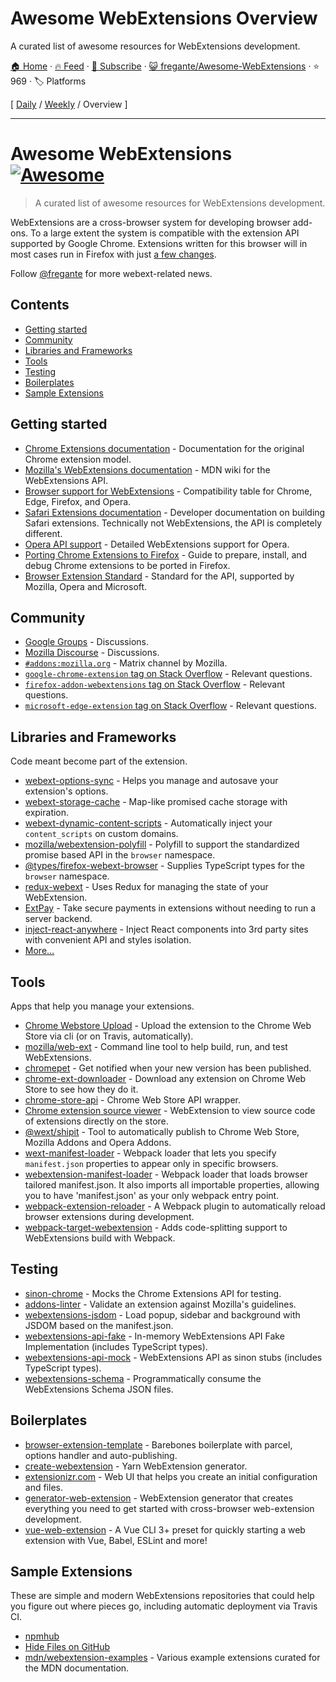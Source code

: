 # Awesome WebExtensions Overview

A curated list of awesome resources for WebExtensions development.

[🏠 Home](/README.md) · [🔥 Feed](https://www.trackawesomelist.com/fregante/Awesome-WebExtensions/rss.xml) · [📮 Subscribe](https://trackawesomelist.us17.list-manage.com/subscribe?u=d2f0117aa829c83a63ec63c2f&id=36a103854c) · [😺 fregante/Awesome-WebExtensions](https://github.com/fregante/Awesome-WebExtensions) · ⭐ 969 · 🏷️ Platforms

[ [Daily](/content/fregante/Awesome-WebExtensions/README.md) / [Weekly](/content/fregante/Awesome-WebExtensions/week/README.md) / Overview ]

---

# Awesome WebExtensions [![Awesome](https://awesome.re/badge.svg)](https://awesome.re)

> A curated list of awesome resources for WebExtensions development.

WebExtensions are a cross-browser system for developing browser add-ons. To a large extent the system is compatible with the extension API supported by Google Chrome. Extensions written for this browser will in most cases run in Firefox with just [a few changes](https://developer.mozilla.org/en-US/Add-ons/WebExtensions/Porting_a_Google_Chrome_extension).

Follow [@fregante](https://fregante.com) for more webext-related news.

## Contents

*   [Getting started](#getting-started)
*   [Community](#community)
*   [Libraries and Frameworks](#libraries-and-frameworks)
*   [Tools](#tools)
*   [Testing](#testing)
*   [Boilerplates](#boilerplates)
*   [Sample Extensions](#sample-extensions)

## Getting started

*   [Chrome Extensions documentation](https://developer.chrome.com/docs/extensions/reference) - Documentation for the original Chrome extension model.
*   [Mozilla's WebExtensions documentation](https://developer.mozilla.org/en-US/Add-ons/WebExtensions) - MDN wiki for the WebExtensions API.
*   [Browser support for WebExtensions](https://developer.mozilla.org/en-US/Add-ons/WebExtensions/Browser_support_for_JavaScript_APIs) - Compatibility table for Chrome, Edge, Firefox, and Opera.
*   [Safari Extensions documentation](https://developer.apple.com/safari/extensions/) - Developer documentation on building Safari extensions. Technically not WebExtensions, the API is completely different.
*   [Opera API support](https://dev.opera.com/extensions/apis/) - Detailed WebExtensions support for Opera.
*   [Porting Chrome Extensions to Firefox](https://extensionworkshop.com/documentation/develop/porting-a-google-chrome-extension) - Guide to prepare, install, and debug Chrome extensions to be ported in Firefox.
*   [Browser Extension Standard](https://browserext.github.io/browserext/) - Standard for the API, supported by Mozilla, Opera and Microsoft.

## Community

*   [Google Groups](https://groups.google.com/a/chromium.org/forum/#!forum/chromium-extensions) - Discussions.
*   [Mozilla Discourse](https://discourse.mozilla.org/c/add-ons) - Discussions.
*   [`#addons:mozilla.org`](https://matrix.to/#/#addons:mozilla.org) - Matrix channel by Mozilla.
*   [`google-chrome-extension` tag on Stack Overflow](https://stackoverflow.com/questions/tagged/google-chrome-extension) - Relevant questions.
*   [`firefox-addon-webextensions` tag on Stack Overflow](https://stackoverflow.com/questions/tagged/firefox-addon-webextensions) - Relevant questions.
*   [`microsoft-edge-extension` tag on Stack Overflow](https://stackoverflow.com/questions/tagged/microsoft-edge-extension) - Relevant questions.

## Libraries and Frameworks

Code meant become part of the extension.

*   [webext-options-sync](https://github.com/fregante/webext-options-sync) - Helps you manage and autosave your extension's options.
*   [webext-storage-cache](https://github.com/fregante/webext-storage-cache) - Map-like promised cache storage with expiration.
*   [webext-dynamic-content-scripts](https://github.com/fregante/webext-dynamic-content-scripts) - Automatically inject your `content_scripts` on custom domains.
*   [mozilla/webextension-polyfill](https://github.com/mozilla/webextension-polyfill) - Polyfill to support the standardized promise based API in the `browser` namespace.
*   [@types/firefox-webext-browser](https://www.npmjs.com/package/@types/firefox-webext-browser) - Supplies TypeScript types for the `browser` namespace.
*   [redux-webext](https://github.com/ivantsov/redux-webext) - Uses Redux for managing the state of your WebExtension.
*   [ExtPay](https://github.com/Glench/ExtPay) - Take secure payments in extensions without needing to run a server backend.
*   [inject-react-anywhere](https://github.com/OlegWock/inject-react-anywhere) - Inject React components into 3rd party sites with convenient API and styles isolation.
*   [More…](https://github.com/fregante/webext-fun)

## Tools

Apps that help you manage your extensions.

*   [Chrome Webstore Upload](https://github.com/fregante/chrome-webstore-upload-cli) - Upload the extension to the Chrome Web Store via cli (or on Travis, automatically).
*   [mozilla/web-ext](https://github.com/mozilla/web-ext) - Command line tool to help build, run, and test WebExtensions.
*   [chromepet](https://github.com/ZenHubIO/chromepet) - Get notified when your new version has been published.
*   [chrome-ext-downloader](https://github.com/jiripospisil/chrome-ext-downloader) - Download any extension on Chrome Web Store to see how they do it.
*   [chrome-store-api](https://github.com/acvetkov/chrome-store-api) - Chrome Web Store API wrapper.
*   [Chrome extension source viewer](https://github.com/Rob--W/crxviewer) - WebExtension to view source code of extensions directly on the store.
*   [@wext/shipit](https://github.com/LinusU/wext-shipit) - Tool to automatically publish to Chrome Web Store, Mozilla Addons and Opera Addons.
*   [wext-manifest-loader](https://github.com/abhijithvijayan/wext-manifest-loader) - Webpack loader that lets you specify `manifest.json` properties to appear only in specific browsers.
*   [webextension-manifest-loader](https://github.com/jsmnbom/webextension-manifest-loader) - Webpack loader that loads browser tailored manifest.json. It also imports all importable properties, allowing you to have 'manifest.json' as your only webpack entry point.
*   [webpack-extension-reloader](https://github.com/rubenspgcavalcante/webpack-extension-reloader) - A Webpack plugin to automatically reload browser extensions during development.
*   [webpack-target-webextension](https://github.com/awesome-webextension/webpack-target-webextension) - Adds code-splitting support to WebExtensions build with Webpack.

## Testing

*   [sinon-chrome](https://github.com/acvetkov/sinon-chrome) - Mocks the Chrome Extensions API for testing.
*   [addons-linter](https://github.com/mozilla/addons-linter) - Validate an extension against Mozilla's guidelines.
*   [webextensions-jsdom](https://github.com/stoically/webextensions-jsdom) - Load popup, sidebar and background with JSDOM based on the manifest.json.
*   [webextensions-api-fake](https://github.com/stoically/webextensions-api-fake) - In-memory WebExtensions API Fake Implementation (includes TypeScript types).
*   [webextensions-api-mock](https://github.com/stoically/webextensions-api-mock) - WebExtensions API as sinon stubs (includes TypeScript types).
*   [webextensions-schema](https://github.com/stoically/webextensions-schema) - Programmatically consume the WebExtensions Schema JSON files.

## Boilerplates

*   [browser-extension-template](https://github.com/fregante/browser-extension-template) - Barebones boilerplate with parcel, options handler and auto-publishing.
*   [create-webextension](https://github.com/rpl/create-webextension) - Yarn WebExtension generator.
*   [extensionizr.com](https://extensionizr.com) - Web UI that helps you create an initial configuration and files.
*   [generator-web-extension](https://github.com/webextension-toolbox/generator-web-extension) - WebExtension generator that creates everything you need to get started with cross-browser web-extension development.
*   [vue-web-extension](https://github.com/Kocal/vue-web-extension) - A Vue CLI 3+ preset for quickly starting a web extension with Vue, Babel, ESLint and more!

## Sample Extensions

These are simple and modern WebExtensions repositories that could help you figure out where pieces go, including automatic deployment via Travis CI.

*   [npmhub](https://github.com/npmhub/npmhub)
*   [Hide Files on GitHub](https://github.com/sindresorhus/hide-files-on-github)
*   [mdn/webextension-examples](https://github.com/mdn/webextensions-examples) - Various example extensions curated for the MDN documentation.

